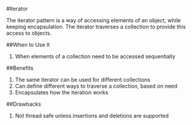 #Iterator

The iterator pattern is a way of accessing elements of an object, while keeping encapsulation.
The iterator traverses a collection to provide this access to objects.

##When to Use It

1. When elements of a collection need to be accessed sequentially

##Benefits

1. The same iterator can be used for different collections
2. Can define different ways to traverse a collection, based on need
3. Encapsulates how the iteration works

##Drawbacks

1. Not thread safe unless insertions and deletions are supported
